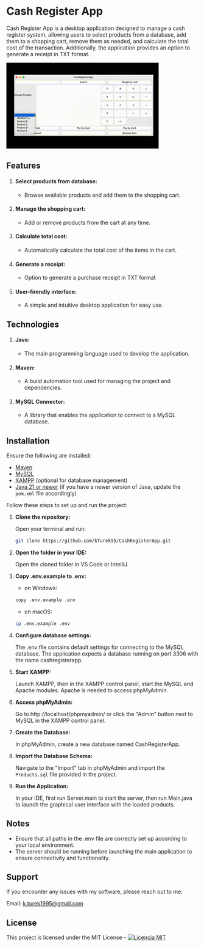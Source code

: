# Cash Register App

Cash Register App is a desktop application designed to manage a cash register system,
allowing users to select products from a database, add them to a shopping cart,
remove them as needed, and calculate the total cost of the transaction.
Additionally, the application provides an option to generate a receipt in TXT format.


![Demo aplikacji](./CashApp.gif)


## Features
1. #### Select products from database:
    - Browse available products and add them to the shopping cart.
2. #### Manage the shopping cart:
    - Add or remove products from the cart at any time.
3. #### Calculate total cost:
    - Automatically calculate the total cost of the items in the cart.
4. #### Generate a receipt:
    - Option to generate a purchase receipt in TXT format
5. #### User-firendly interface:
    - A simple and intuitive desktop application for easy use.


## Technologies
1. #### Java:
    - The main programming language used to develop the application.
2. #### Maven:
    - A build automation tool used for managing the project and dependencies.
3. #### MySQL Connector:
    - A library that enables the application to connect to a MySQL database.


## Installation
Ensure the following are installed:

- [Maven](https://maven.apache.org/download.cgi)
- [MySQL](https://dev.mysql.com/downloads/installer/)
- [XAMPP](https://www.apachefriends.org/download.html) (optional for database management)
- [Java 21 or newer](https://www.oracle.com/java/technologies/downloads/) (if you have a newer version of Java, update the `pom.xml` file accordingly)


Follow these steps to set up and run the project:

1. **Clone the repository:**

   Open your terminal and run:

   ```bash
   git clone https://github.com/kTurek95/CashRegisterApp.git
   ```

2. **Open the folder in your IDE:**

   Open the cloned folder in VS Code or IntelliJ.

3. **Copy .env.example to .env:**
   - on Windows:
   ```bash
   copy .env.example .env
   ```
   - on macOS:
   ```bash
   cp .env.example .env
   ```

4. **Configure database settings:**

   The .env file contains default settings for connecting to the MySQL database. The application expects a database running on port 3306 with the name cashregisterapp.

5. **Start XAMPP:**

   Launch XAMPP, then in the XAMPP control panel, start the MySQL and Apache modules. Apache is needed to access phpMyAdmin.
  
6. **Access phpMyAdmin:**

   Go to http://localhost/phpmyadmin/ or click the "Admin" button next to MySQL in the XAMPP control panel.

7. **Create the Database:**

   In phpMyAdmin, create a new database named CashRegisterApp.

8. **Import the Database Schema:**

   Navigate to the "Import" tab in phpMyAdmin and import the `Products.sql` file provided in the project.

9. **Run the Application:**

   In your IDE, first run Server.main to start the server, then run Main.java to launch the graphical user interface with the loaded products.

## Notes
- Ensure that all paths in the .env file are correctly set up according to your local environment.
- The server should be running before launching the main application to ensure connectivity and functionality.

## Support

If you encounter any issues with my software, please reach out to me:

Email: k.turek1995@gmail.com

## License

This project is licensed under the MIT License -
[![Licencja MIT](https://img.shields.io/badge/Licencja-MIT-yellow.svg)](https://opensource.org/licenses/MIT)
